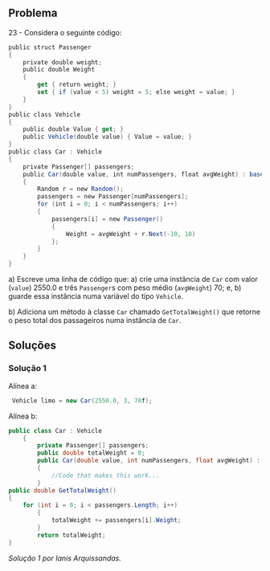 ## Problema

23 - Considera o seguinte código:

```cs
public struct Passenger
{
    private double weight;
    public double Weight
    {
        get { return weight; }
        set { if (value < 5) weight = 5; else weight = value; }
    }
}
public class Vehicle
{
    public double Value { get; }
    public Vehicle(double value) { Value = value; }
}
public class Car : Vehicle
{
    private Passenger[] passengers;
    public Car(double value, int numPassengers, float avgWeight) : base(value)
    {
        Random r = new Random();
        passengers = new Passenger[numPassengers];
        for (int i = 0; i < numPassengers; i++)
        {
            passengers[i] = new Passenger()
            {
                Weight = avgWeight + r.Next(-10, 10)
            };
        }
    }
}
```

a) Escreve uma linha de código que: a) crie uma instância de `Car` com valor
(`value`) 2550.0 e três `Passenger`s com peso médio (`avgWeight`) 70; e, b)
guarde essa instância numa variável do tipo `Vehicle`.

b) Adiciona um método à classe `Car` chamado `GetTotalWeight()` que retorne o
peso total dos passageiros numa instância de `Car`.

## Soluções

### Solução 1

Alínea a:
```cs
 Vehicle limo = new Car(2550.0, 3, 70f);
```

Alínea b:

```cs
public class Car : Vehicle
	{
		private Passenger[] passengers;
		public double totalWeight = 0;
		public Car(double value, int numPassengers, float avgWeight) : base(value)
		{
			//Code that makes this work...
		}
public double GetTotalWeight()
{
	for (int i = 0; i < passengers.Length; i++)
		{
			totalWeight += passengers[i].Weight;
		}
		return totalWeight;
}
```

*Solução 1 por Ianis Arquissandas.*

